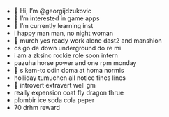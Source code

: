 - 👋 Hi, I’m @georgijdzukovic
- 👀 I’m interested in game apps
- 🌱 I’m currently learning inst
- i happy man man, no night woman
- 👀 murch yes ready work alone dast2 and manshion
- cs go de down underground do re mi
- i am a zksinc rockie role soon intern
- pazuha horse power and one rpm monday
- 👀 s kem-to odin doma at homa normis
- holliday tumuchen all notice fines lines
- 🌱 introvert extravert well gm
- really expension coat fly dragon thrue
- plombir ice soda cola  peper
- 70 drhm reward
